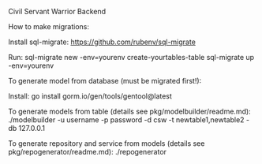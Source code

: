 Civil Servant Warrior Backend

How to make migrations:

Install sql-migrate:
https://github.com/rubenv/sql-migrate

Run:
sql-migrate new -env=yourenv create-yourtables-table
sql-migrate up -env=yourenv

To generate model from database (must be migrated first!):

Install:
go install gorm.io/gen/tools/gentool@latest

To generate models from table (details see pkg/modelbuilder/readme.md):
./modelbuilder -u username -p password -d csw -t newtable1,newtable2 -db 127.0.0.1

To generate repository and service from models (details see pkg/repogenerator/readme.md):
./repogenerator